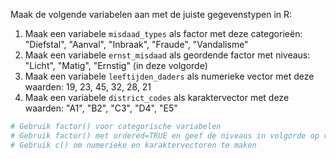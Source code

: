 Maak de volgende variabelen aan met de juiste gegevenstypen in R:

1. Maak een variabele `misdaad_types` als factor met deze categorieën: "Diefstal", "Aanval", "Inbraak", "Fraude", "Vandalisme"
2. Maak een variabele `ernst_misdaad` als geordende factor met niveaus: "Licht", "Matig", "Ernstig" (in deze volgorde)
3. Maak een variabele `leeftijden_daders` als numerieke vector met deze waarden: 19, 23, 45, 32, 28, 21
4. Maak een variabele `district_codes` als karaktervector met deze waarden: "A1", "B2", "C3", "D4", "E5"

```R
# Gebruik factor() voor categorische variabelen
# Gebruik factor() met ordered=TRUE en geef de niveaus in volgorde op voor ordinale variabelen
# Gebruik c() om numerieke en karaktervectoren te maken
```
